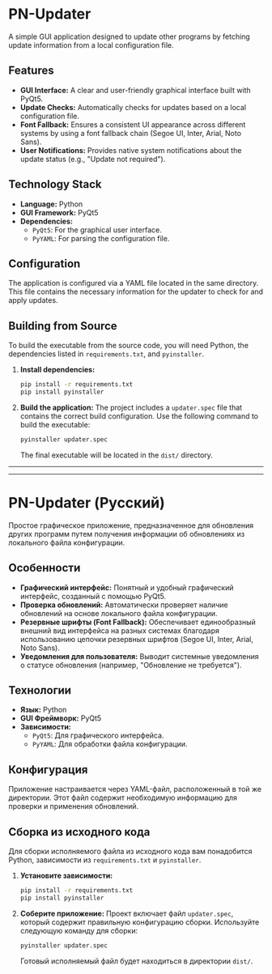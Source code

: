 # PN-Updater

A simple GUI application designed to update other programs by fetching update information from a local configuration file.

## Features

-   **GUI Interface:** A clear and user-friendly graphical interface built with PyQt5.
-   **Update Checks:** Automatically checks for updates based on a local configuration file.
-   **Font Fallback:** Ensures a consistent UI appearance across different systems by using a font fallback chain (Segoe UI, Inter, Arial, Noto Sans).
-   **User Notifications:** Provides native system notifications about the update status (e.g., "Update not required").

## Technology Stack

-   **Language:** Python
-   **GUI Framework:** PyQt5
-   **Dependencies:**
    -   `PyQt5`: For the graphical user interface.
    -   `PyYAML`: For parsing the configuration file.

## Configuration

The application is configured via a YAML file located in the same directory. This file contains the necessary information for the updater to check for and apply updates.

## Building from Source

To build the executable from the source code, you will need Python, the dependencies listed in `requirements.txt`, and `pyinstaller`.

1.  **Install dependencies:**
    ```bash
    pip install -r requirements.txt
    pip install pyinstaller
    ```

2.  **Build the application:**
    The project includes a `updater.spec` file that contains the correct build configuration. Use the following command to build the executable:
    ```bash
    pyinstaller updater.spec
    ```
    The final executable will be located in the `dist/` directory.

---
---

# PN-Updater (Русский)

Простое графическое приложение, предназначенное для обновления других программ путем получения информации об обновлениях из локального файла конфигурации.

## Особенности

-   **Графический интерфейс:** Понятный и удобный графический интерфейс, созданный с помощью PyQt5.
-   **Проверка обновлений:** Автоматически проверяет наличие обновлений на основе локального файла конфигурации.
-   **Резервные шрифты (Font Fallback):** Обеспечивает единообразный внешний вид интерфейса на разных системах благодаря использованию цепочки резервных шрифтов (Segoe UI, Inter, Arial, Noto Sans).
-   **Уведомления для пользователя:** Выводит системные уведомления о статусе обновления (например, "Обновление не требуется").

## Технологии

-   **Язык:** Python
-   **GUI Фреймворк:** PyQt5
-   **Зависимости:**
    -   `PyQt5`: Для графического интерфейса.
    -   `PyYAML`: Для обработки файла конфигурации.

## Конфигурация

Приложение настраивается через YAML-файл, расположенный в той же директории. Этот файл содержит необходимую информацию для проверки и применения обновлений.

## Сборка из исходного кода

Для сборки исполняемого файла из исходного кода вам понадобится Python, зависимости из `requirements.txt` и `pyinstaller`.

1.  **Установите зависимости:**
    ```bash
    pip install -r requirements.txt
    pip install pyinstaller
    ```

2.  **Соберите приложение:**
    Проект включает файл `updater.spec`, который содержит правильную конфигурацию сборки. Используйте следующую команду для сборки:
    ```bash
    pyinstaller updater.spec
    ```
    Готовый исполняемый файл будет находиться в директории `dist/`.